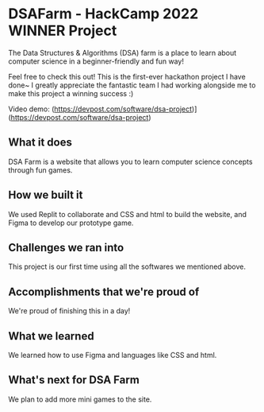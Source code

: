 # DSAFarm - HackCamp 2022 WINNER Project
The Data Structures & Algorithms (DSA) farm is a place to learn about computer science in a beginner-friendly and fun way!

Feel free to check this out! This is the first-ever hackathon project I have done~ I greatly appreciate the fantastic team I had working alongside me to make this project a winning success :)

Video demo: (https://devpost.com/software/dsa-project)](https://devpost.com/software/dsa-project)


## What it does
DSA Farm is a website that allows you to learn computer science concepts through fun games.

## How we built it
We used Replit to collaborate and CSS and html to build the website, and Figma to develop our prototype game.

## Challenges we ran into
This project is our first time using all the softwares we mentioned above.

## Accomplishments that we're proud of
We're proud of finishing this in a day!

## What we learned
We learned how to use Figma and languages like CSS and html.

## What's next for DSA Farm
We plan to add more mini games to the site.



